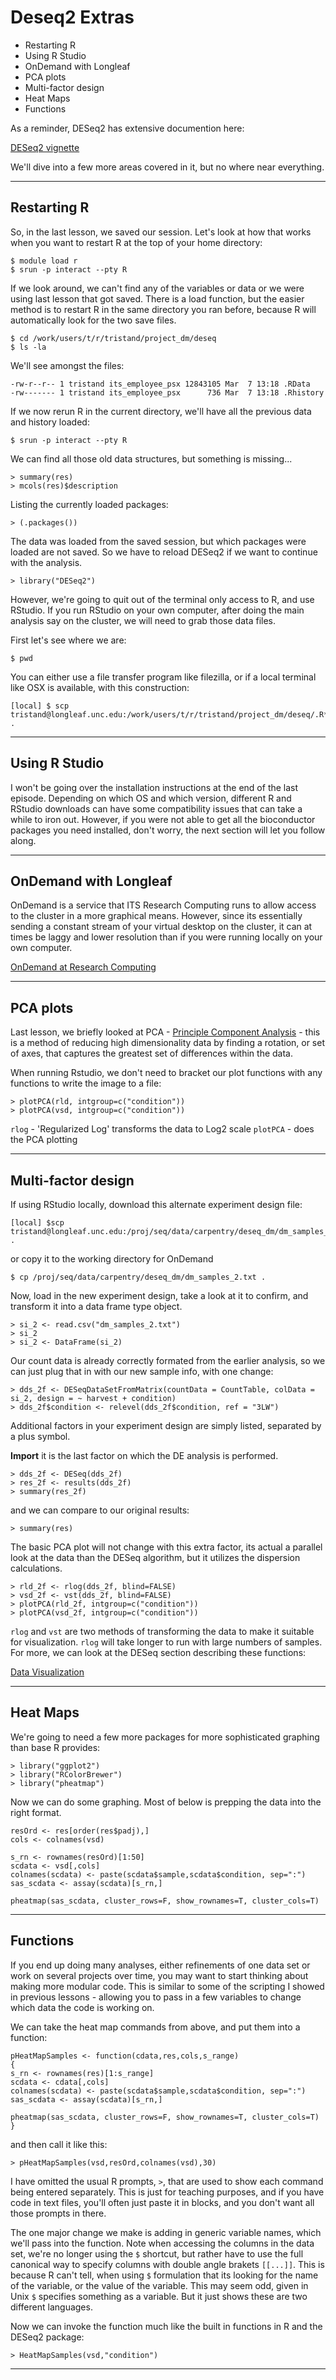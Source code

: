 # Deseq2 Extras

* Restarting R
* Using R Studio
* OnDemand with Longleaf
* PCA plots
* Multi-factor design
* Heat Maps
* Functions

As a reminder, DESeq2 has extensive documention here:

[DESeq2 vignette](https://bioconductor.org/packages/release/bioc/vignettes/DESeq2/inst/doc/DESeq2.html)

We'll dive into a few more areas covered in it, but no where near everything.

***  

## Restarting R

So, in the last lesson, we saved our session.  Let's look at how that works when you want to restart R at the top of your home directory:

~~~
$ module load r
$ srun -p interact --pty R
~~~

If we look around, we can't find any of the variables or data or we were using last lesson that got saved.  There is a load function, but the easier method is to restart R in the same directory you ran before, because R will automatically look for the two save files.

~~~
$ cd /work/users/t/r/tristand/project_dm/deseq
$ ls -la
~~~

We'll see amongst the files:

~~~
-rw-r--r-- 1 tristand its_employee_psx 12843105 Mar  7 13:18 .RData
-rw------- 1 tristand its_employee_psx      736 Mar  7 13:18 .Rhistory
~~~

If we now rerun R in the current directory, we'll have all the previous data and history loaded:

~~~
$ srun -p interact --pty R
~~~

We can find all those old data structures, but something is missing...

~~~
> summary(res)
> mcols(res)$description
~~~

Listing the currently loaded packages:

~~~
> (.packages())
~~~

The data was loaded from the saved session, but which packages were loaded are not saved.  So we have to reload DESeq2 if we want to continue with the analysis.

~~~
> library("DESeq2")
~~~

However, we're going to quit out of the terminal only access to R, and use RStudio.  If you run RStudio on your own computer, after doing the main analysis say on the cluster, we will need to grab those data files.

First let's see where we are:

~~~
$ pwd
~~~

You can either use a file transfer program like filezilla, or if a local terminal like OSX is available, with this construction:

~~~
[local] $ scp tristand@longleaf.unc.edu:/work/users/t/r/tristand/project_dm/deseq/.R* .
~~~

***  

## Using R Studio

I won't be going over the installation instructions at the end of the last episode.  Depending on which OS and which version, different R and RStudio downloads can have some compatibility issues that can take a while to iron out.  However, if you were not able to get all the bioconductor packages you need installed, don't worry, the next section will let you follow along.

***  

## OnDemand with Longleaf

OnDemand is a service that ITS Research Computing runs to allow access to the cluster in a more graphical means.  However, since its essentially sending a constant stream of your virtual desktop on the cluster, it can at times be laggy and lower resolution than if you were running locally on your own computer.

[OnDemand at Research Computing](https://ondemand.rc.unc.edu/pun/sys/dashboard)

***  

## PCA plots
Last lesson, we briefly looked at PCA - [Principle Component Analysis](https://en.wikipedia.org/wiki/Principal_component_analysis) - this is a method of reducing high dimensionality data by finding a rotation, or set of axes, that captures the greatest set of differences within the data.

When running Rstudio, we don't need to bracket our plot functions with any functions to write the image to a file:

~~~
> plotPCA(rld, intgroup=c("condition"))
> plotPCA(vsd, intgroup=c("condition"))
~~~

`rlog` - 'Regularized Log' transforms the data to Log2 scale
`plotPCA` - does the PCA plotting

***  

## Multi-factor design

If using RStudio locally, download this alternate experiment design file:

~~~
[local] $scp tristand@longleaf.unc.edu:/proj/seq/data/carpentry/deseq_dm/dm_samples_2.txt .
~~~

or copy it to the working directory for OnDemand

~~~
$ cp /proj/seq/data/carpentry/deseq_dm/dm_samples_2.txt .
~~~

Now, load in the new experiment design, take a look at it to confirm, and transform it into a data frame type object.

~~~
> si_2 <- read.csv("dm_samples_2.txt")
> si_2
> si_2 <- DataFrame(si_2)
~~~

Our count data is already correctly formated from the earlier analysis, so we can just plug that in with our new sample info, with one change:

~~~
> dds_2f <- DESeqDataSetFromMatrix(countData = CountTable, colData = si_2, design = ~ harvest + condition)
> dds_2f$condition <- relevel(dds_2f$condition, ref = "3LW")
~~~

Additional factors in your experiment design are simply listed, separated by a plus symbol.

**Import** it is the last factor on which the DE analysis is performed.

~~~
> dds_2f <- DESeq(dds_2f)
> res_2f <- results(dds_2f)
> summary(res_2f)
~~~

and we can compare to our original results:

~~~
> summary(res)
~~~

The basic PCA plot will not change with this extra factor, its actual a parallel look at the data than the DESeq algorithm, but it utilizes the dispersion calculations.

~~~
> rld_2f <- rlog(dds_2f, blind=FALSE)
> vsd_2f <- vst(dds_2f, blind=FALSE)
> plotPCA(rld_2f, intgroup=c("condition"))
> plotPCA(vsd_2f, intgroup=c("condition"))
~~~

`rlog` and `vst` are two methods of transforming the data to make it suitable for visualization.  `rlog` will take longer to run with large numbers of samples.  For more, we can look at the DESeq section describing these functions:

[Data Visualization](https://bioconductor.org/packages/release/bioc/vignettes/DESeq2/inst/doc/DESeq2.html#data-transformations-and-visualization)

***  

## Heat Maps

We're going to need a few more packages for more sophisticated graphing than base R provides:

~~~
> library("ggplot2")
> library("RColorBrewer")
> library("pheatmap")
~~~

Now we can do some graphing.  Most of below is prepping the data into the right format.

~~~
resOrd <- res[order(res$padj),]
cols <- colnames(vsd)

s_rn <- rownames(resOrd)[1:50]
scdata <- vsd[,cols]
colnames(scdata) <- paste(scdata$sample,scdata$condition, sep=":")
sas_scdata <- assay(scdata)[s_rn,]

pheatmap(sas_scdata, cluster_rows=F, show_rownames=T, cluster_cols=T)
~~~

***  

## Functions

If you end up doing many analyses, either refinements of one data set or work on several projects over time, you may want to start thinking about making more modular code.  This is similar to some of the scripting I showed in previous lessons - allowing you to pass in a few variables to change which data the code is working on.  

We can take the heat map commands from above, and put them into a function:  

~~~
pHeatMapSamples <- function(cdata,res,cols,s_range)
{
s_rn <- rownames(res)[1:s_range]
scdata <- cdata[,cols]
colnames(scdata) <- paste(scdata$sample,scdata$condition, sep=":")
sas_scdata <- assay(scdata)[s_rn,]

pheatmap(sas_scdata, cluster_rows=F, show_rownames=T, cluster_cols=T)
}
~~~

and then call it like this:

~~~
> pHeatMapSamples(vsd,resOrd,colnames(vsd),30)
~~~

I have omitted the usual R prompts, `>`, that are used to show each command being entered separately.  This is just for teaching purposes, and if you have code in text files, you'll often just paste it in blocks, and you don't want all those prompts in there.

The one major change we make is adding in generic variable names, which we'll pass into the function.  Note when accessing the columns in the data set, we're no longer using the `$` shortcut, but rather have to use the full canonical way to specify columns with double angle brakets `[[...]]`.  This is because R can't tell, when using `$` formulation that its looking for the name of the variable, or the value of the variable.  This may seem odd, given in Unix `$` specifies something as a variable.  But it just shows these are two different languages.

Now we can invoke the function much like the built in functions in R and the DESeq2 package:

~~~
> HeatMapSamples(vsd,"condition")
~~~

***
